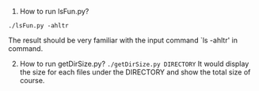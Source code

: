 1. How to run lsFun.py?

`./lsFun.py -ahltr`

The result should be very familiar with the input command `ls -ahltr' in command.


2. How to run getDirSize.py?
`./getDirSize.py DIRECTORY`
It would display the size for each files under the DIRECTORY and show the total size of course.
